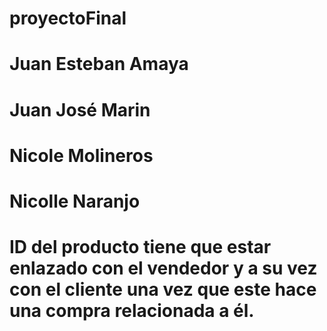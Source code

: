 # proyectoFinal
# Juan Esteban Amaya
# Juan José Marin
# Nicole Molineros
# Nicolle Naranjo


# ID del producto tiene que estar enlazado con el vendedor y a su vez con el cliente una vez que este hace una compra relacionada a él.

